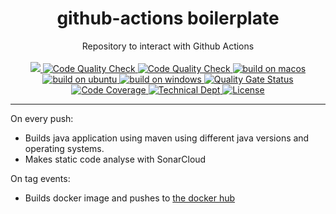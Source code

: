 <h1 align="center">github-actions boilerplate</h1>

<div align="center">
  Repository to interact with Github Actions
</div>

<br />

<div align="center">
  <!-- last commit-->
  <a href="https://github.com/akadir/github-actions/commits" title="Last Commit">
     <img src="https://img.shields.io/github/last-commit/akadir/github-actions?style=flat">
  </a>
  
  <!-- Docker Push -->
  <a href="https://github.com/akadir/github-actions/actions">
    <img src="https://github.com/akadir/github-actions/workflows/push%20docker%20image/badge.svg"
      alt="Code Quality Check" />
  </a>

  <!-- Code Quality -->
  <a href="https://github.com/akadir/github-actions/actions">
    <img src="https://github.com/akadir/github-actions/workflows/check%20code%20quality/badge.svg"
      alt="Code Quality Check" />
  </a>
  <!-- macos -->
  <a href="https://github.com/akadir/github-actions/actions">
    <img src="https://github.com/akadir/github-actions/workflows/build%20on%20macos/badge.svg"
      alt="build on macos" />
  </a>
  <!-- ubuntu -->
  <a href="https://github.com/akadir/github-actions/actions">
    <img src="https://github.com/akadir/github-actions/workflows/build%20on%20ubuntu/badge.svg"
      alt="build on ubuntu" />
  </a>
  <!-- windows -->
  <a href="https://github.com/akadir/github-actions/actions">
    <img src="https://github.com/akadir/github-actions/workflows/build%20on%20windows/badge.svg"
      alt="build on windows" />
  </a>
  <!-- Quality Gate Status -->
  <a href="https://sonarcloud.io/dashboard?id=akadir_github-actions">
    <img src="https://sonarcloud.io/api/project_badges/measure?project=akadir_github-actions&metric=alert_status"
      alt="Quality Gate Status" />
  </a>
  <!-- Code Coverage -->
  <a href="https://sonarcloud.io/component_measures?id=akadir_github-actions&metric=coverage&view=list">
    <img src="https://sonarcloud.io/api/project_badges/measure?project=akadir_github-actions&metric=coverage"
      alt="Code Coverage" />
  </a>
  <!-- Technical Dept -->
  <a href="https://sonarcloud.io/component_measures?id=akadir_github-actions&metric=sqale_index&view=list">
    <img src="https://sonarcloud.io/api/project_badges/measure?project=akadir_github-actions&metric=sqale_index"
      alt="Technical Dept" />
  </a>
  <!-- License -->
  <a href="https://img.shields.io/badge/License-MIT-blue.svg">
    <img src="https://img.shields.io/badge/License-MIT-blue.svg"
      alt="License" />
  </a>
</div>

---
On every push:

- Builds java application using maven using different java versions and operating systems.
- Makes static code analyse with SonarCloud

On tag events:

- Builds docker image and pushes to [the docker hub](https://hub.docker.com/repository/docker/akarakoc/github-actions)